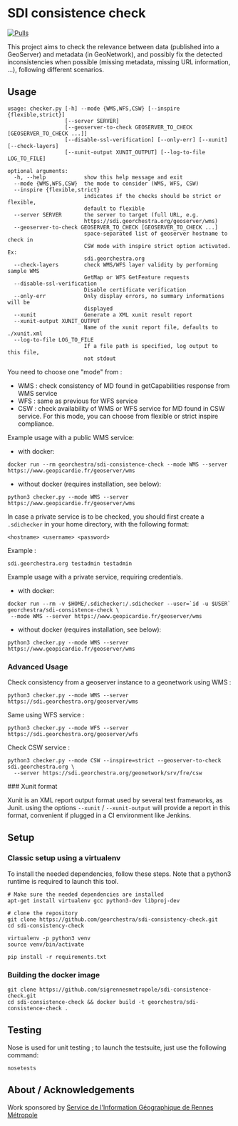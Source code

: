 # SDI consistence check

[![Pulls](https://img.shields.io/docker/pulls/georchestra/sdi-consistence-check.svg)](https://hub.docker.com/r/georchestra/sdi-consistence-check/)

This project aims to check the relevance between data (published into a GeoServer) and metadata (in GeoNetwork), and possibly fix the detected inconsistencies when possible (missing metadata, missing URL information, ...), following different scenarios.

## Usage

```
usage: checker.py [-h] --mode {WMS,WFS,CSW} [--inspire {flexible,strict}]
                  [--server SERVER]
                  [--geoserver-to-check GEOSERVER_TO_CHECK [GEOSERVER_TO_CHECK ...]]
                  [--disable-ssl-verification] [--only-err] [--xunit] [--check-layers]
                  [--xunit-output XUNIT_OUTPUT] [--log-to-file LOG_TO_FILE]

optional arguments:
  -h, --help            show this help message and exit
  --mode {WMS,WFS,CSW}  the mode to consider (WMS, WFS, CSW)
  --inspire {flexible,strict}
                        indicates if the checks should be strict or flexible,
                        default to flexible
  --server SERVER       the server to target (full URL, e.g.
                        https://sdi.georchestra.org/geoserver/wms)
  --geoserver-to-check GEOSERVER_TO_CHECK [GEOSERVER_TO_CHECK ...]
                        space-separated list of geoserver hostname to check in
                        CSW mode with inspire strict option activated. Ex:
                        sdi.georchestra.org
  --check-layers        check WMS/WFS layer validity by performing sample WMS 
                        GetMap or WFS GetFeature requests
  --disable-ssl-verification
                        Disable certificate verification
  --only-err            Only display errors, no summary informations will be
                        displayed
  --xunit               Generate a XML xunit result report
  --xunit-output XUNIT_OUTPUT
                        Name of the xunit report file, defaults to ./xunit.xml
  --log-to-file LOG_TO_FILE
                        If a file path is specified, log output to this file,
                        not stdout
```

You need to choose one "mode" from :

 * WMS : check consistency of MD found in getCapabilities response from WMS service
 * WFS : same as previous for WFS service
 * CSW : check availability of WMS or WFS service for MD found in CSW service.
    For this mode, you can choose from flexible or strict inspire compliance.


Example usage with a public WMS service:
 * with docker:
```
docker run --rm georchestra/sdi-consistence-check --mode WMS --server https://www.geopicardie.fr/geoserver/wms
```
 * without docker (requires installation, see below):
```
python3 checker.py --mode WMS --server https://www.geopicardie.fr/geoserver/wms
```


In case a private service is to be checked, you should first create a `.sdichecker` in your home directory, with the following format:
```
<hostname> <username> <password>
```
Example :
```
sdi.georchestra.org testadmin testadmin
```

Example usage with a private service, requiring credentials.
 * with docker:
```
docker run --rm -v $HOME/.sdichecker:/.sdichecker --user=`id -u $USER` georchestra/sdi-consistence-check \
 --mode WMS --server https://www.geopicardie.fr/geoserver/wms
```
 * without docker (requires installation, see below):
```
python3 checker.py --mode WMS --server https://www.geopicardie.fr/geoserver/wms
```

### Advanced Usage


Check consistency from a geoserver instance to a geonetwork using WMS :
```
python3 checker.py --mode WMS --server https://sdi.georchestra.org/geoserver/wms
```

Same using WFS service :
```
python3 checker.py --mode WFS --server https://sdi.georchestra.org/geoserver/wfs
```

Check CSW service :
```
python3 checker.py --mode CSW --inspire=strict --geoserver-to-check sdi.georchestra.org \
  --server https://sdi.georchestra.org/geonetwork/srv/fre/csw
```

### Xunit format

Xunit is an XML report output format used by several test frameworks, as Junit.
using the options `--xunit` / `--xunit-output` will provide a report in this
format, convenient if plugged in a CI environment like Jenkins.

## Setup

### Classic setup using a virtualenv

To install the needed dependencies, follow these steps. Note that a python3 runtime is required to launch this tool.

```
# Make sure the needed dependencies are installed
apt-get install virtualenv gcc python3-dev libproj-dev

# clone the repository
git clone https://github.com/georchestra/sdi-consistency-check.git
cd sdi-consistency-check

virtualenv -p python3 venv
source venv/bin/activate

pip install -r requirements.txt
```

### Building the docker image

```
git clone https://github.com/sigrennesmetropole/sdi-consistence-check.git
cd sdi-consistence-check && docker build -t georchestra/sdi-consistence-check .
```

## Testing

Nose is used for unit testing ; to launch the testsuite, just use the following command:

```
nosetests
```

## About / Acknowledgements

Work sponsored by [Service de l'Information Géographique de Rennes Métropole](https://github.com/sigrennesmetropole/)
